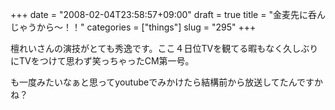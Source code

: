 +++
date = "2008-02-04T23:58:57+09:00"
draft = true
title = "金麦先に呑んじゃうから〜！！"
categories = ["things"]
slug = "295"
+++

檀れいさんの演技がとても秀逸です。ここ４日位TVを観てる暇もなく久しぶりにTVをつけて思わず笑っちゃったCM第一号。

も一度みたいなぁと思ってyoutubeでみかけたら結構前から放送してたんですかね？
